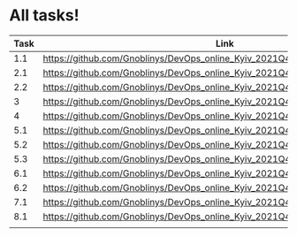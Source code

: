 # All tasks! #

|Task|Link|
|----|----|
|1.1|https://github.com/Gnoblinys/DevOps_online_Kyiv_2021Q4/tree/master/m1/task1.1|
|2.1|https://github.com/Gnoblinys/DevOps_online_Kyiv_2021Q4/tree/master/m1/task2.1|
|2.2|https://github.com/Gnoblinys/DevOps_online_Kyiv_2021Q4/tree/master/m1/task2.2|
|3|https://github.com/Gnoblinys/DevOps_online_Kyiv_2021Q4/tree/master/m1/task3|
|4|https://github.com/Gnoblinys/DevOps_online_Kyiv_2021Q4/tree/master/m1/task4|
|5.1|https://github.com/Gnoblinys/DevOps_online_Kyiv_2021Q4/tree/master/m1/task5x/5.1|
|5.2|https://github.com/Gnoblinys/DevOps_online_Kyiv_2021Q4/tree/master/m1/task5x/5.2|
|5.3|https://github.com/Gnoblinys/DevOps_online_Kyiv_2021Q4/tree/master/m1/task5x/5.3|
|6.1|https://github.com/Gnoblinys/DevOps_online_Kyiv_2021Q4/tree/master/m1/task6x/6.1|
|6.2|https://github.com/Gnoblinys/DevOps_online_Kyiv_2021Q4/tree/master/m1/task6x/6.2|
|7.1|https://github.com/Gnoblinys/DevOps_online_Kyiv_2021Q4/tree/master/m1/task7x/7.1|
|8.1|https://github.com/Gnoblinys/DevOps_online_Kyiv_2021Q4/tree/master/m1/task8x/8.1|
|||